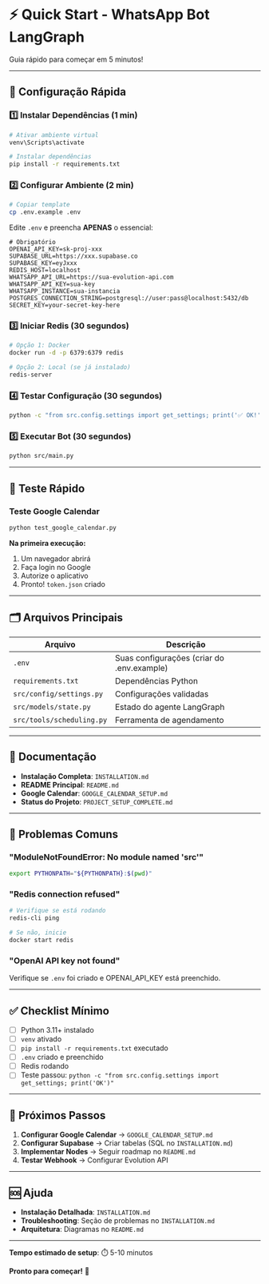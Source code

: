 # ⚡ Quick Start - WhatsApp Bot LangGraph

Guia rápido para começar em 5 minutos!

---

## 🎯 Configuração Rápida

### 1️⃣ Instalar Dependências (1 min)

```bash
# Ativar ambiente virtual
venv\Scripts\activate

# Instalar dependências
pip install -r requirements.txt
```

### 2️⃣ Configurar Ambiente (2 min)

```bash
# Copiar template
cp .env.example .env
```

Edite `.env` e preencha **APENAS** o essencial:

```env
# Obrigatório
OPENAI_API_KEY=sk-proj-xxx
SUPABASE_URL=https://xxx.supabase.co
SUPABASE_KEY=eyJxxx
REDIS_HOST=localhost
WHATSAPP_API_URL=https://sua-evolution-api.com
WHATSAPP_API_KEY=sua-key
WHATSAPP_INSTANCE=sua-instancia
POSTGRES_CONNECTION_STRING=postgresql://user:pass@localhost:5432/db
SECRET_KEY=your-secret-key-here
```

### 3️⃣ Iniciar Redis (30 segundos)

```bash
# Opção 1: Docker
docker run -d -p 6379:6379 redis

# Opção 2: Local (se já instalado)
redis-server
```

### 4️⃣ Testar Configuração (30 segundos)

```bash
python -c "from src.config.settings import get_settings; print('✅ OK!')"
```

### 5️⃣ Executar Bot (30 segundos)

```bash
python src/main.py
```

---

## 📱 Teste Rápido

### Teste Google Calendar

```bash
python test_google_calendar.py
```

**Na primeira execução:**
1. Um navegador abrirá
2. Faça login no Google
3. Autorize o aplicativo
4. Pronto! `token.json` criado

---

## 🗂️ Arquivos Principais

| Arquivo | Descrição |
|---------|-----------|
| `.env` | Suas configurações (criar do .env.example) |
| `requirements.txt` | Dependências Python |
| `src/config/settings.py` | Configurações validadas |
| `src/models/state.py` | Estado do agente LangGraph |
| `src/tools/scheduling.py` | Ferramenta de agendamento |

---

## 📖 Documentação

- **Instalação Completa**: `INSTALLATION.md`
- **README Principal**: `README.md`
- **Google Calendar**: `GOOGLE_CALENDAR_SETUP.md`
- **Status do Projeto**: `PROJECT_SETUP_COMPLETE.md`

---

## 🐛 Problemas Comuns

### "ModuleNotFoundError: No module named 'src'"

```bash
export PYTHONPATH="${PYTHONPATH}:$(pwd)"
```

### "Redis connection refused"

```bash
# Verifique se está rodando
redis-cli ping

# Se não, inicie
docker start redis
```

### "OpenAI API key not found"

Verifique se `.env` foi criado e OPENAI_API_KEY está preenchido.

---

## ✅ Checklist Mínimo

- [ ] Python 3.11+ instalado
- [ ] `venv` ativado
- [ ] `pip install -r requirements.txt` executado
- [ ] `.env` criado e preenchido
- [ ] Redis rodando
- [ ] Teste passou: `python -c "from src.config.settings import get_settings; print('OK')"`

---

## 🚀 Próximos Passos

1. **Configurar Google Calendar** → `GOOGLE_CALENDAR_SETUP.md`
2. **Configurar Supabase** → Criar tabelas (SQL no `INSTALLATION.md`)
3. **Implementar Nodes** → Seguir roadmap no `README.md`
4. **Testar Webhook** → Configurar Evolution API

---

## 🆘 Ajuda

- **Instalação Detalhada**: `INSTALLATION.md`
- **Troubleshooting**: Seção de problemas no `INSTALLATION.md`
- **Arquitetura**: Diagramas no `README.md`

---

**Tempo estimado de setup**: ⏱️ 5-10 minutos

**Pronto para começar!** 🎉
